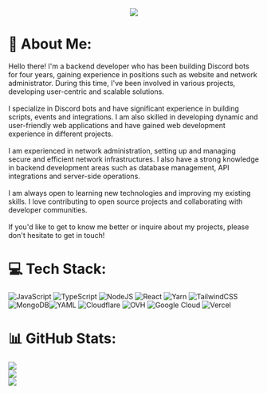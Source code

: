 <div align="center">
<a href="https://discord.com/users/1160977452655452303"><img src="https://lanyard-profile-readme.vercel.app/api/983660655477403658?borderRadius=25px&bg=#282a36" /></a>
</div>

# 💫 About Me:
Hello there! I'm a backend developer who has been building Discord bots for four years, gaining experience in positions such as website and network administrator. During this time, I've been involved in various projects, developing user-centric and scalable solutions.<br><br>I specialize in Discord bots and have significant experience in building scripts, events and integrations. I am also skilled in developing dynamic and user-friendly web applications and have gained web development experience in different projects.<br><br>I am experienced in network administration, setting up and managing secure and efficient network infrastructures. I also have a strong knowledge in backend development areas such as database management, API integrations and server-side operations.<br><br>I am always open to learning new technologies and improving my existing skills. I love contributing to open source projects and collaborating with developer communities.<br><br>If you'd like to get to know me better or inquire about my projects, please don't hesitate to get in touch!<br>


# 💻 Tech Stack:
![JavaScript](https://img.shields.io/badge/javascript-%23323330.svg?style=flat&logo=javascript&logoColor=%23F7DF1E) ![TypeScript](https://img.shields.io/badge/typescript-%23007ACC.svg?style=flat&logo=typescript&logoColor=white) ![NodeJS](https://img.shields.io/badge/node.js-6DA55F?style=flat&logo=node.js&logoColor=white) ![React](https://img.shields.io/badge/react-%2320232a.svg?style=flat&logo=react&logoColor=%2361DAFB) ![Yarn](https://img.shields.io/badge/yarn-%232C8EBB.svg?style=flat&logo=yarn&logoColor=white) ![TailwindCSS](https://img.shields.io/badge/tailwindcss-%2338B2AC.svg?style=flat&logo=tailwind-css&logoColor=white) ![MongoDB](https://img.shields.io/badge/MongoDB-%234ea94b.svg?style=flat&logo=mongodb&logoColor=white)![YAML](https://img.shields.io/badge/yaml-%23ffffff.svg?style=flat&logo=yaml&logoColor=151515) ![Cloudflare](https://img.shields.io/badge/Cloudflare-F38020?style=flat&logo=Cloudflare&logoColor=white) ![OVH](https://img.shields.io/badge/ovh-%23123F6D.svg?style=flat&logo=ovh&logoColor=#123F6D) ![Google Cloud](https://img.shields.io/badge/GoogleCloud-%234285F4.svg?style=flat&logo=google-cloud&logoColor=white) ![Vercel](https://img.shields.io/badge/vercel-%23000000.svg?style=flat&logo=vercel&logoColor=white) 
# 📊 GitHub Stats:
![](https://github-readme-stats.vercel.app/api?username=netuserxd&theme=dark&hide_border=false&include_all_commits=false&count_private=false)<br/>
![](https://github-readme-streak-stats.herokuapp.com/?user=netuserxd&theme=dark&hide_border=false)<br/>
![](https://github-readme-stats.vercel.app/api/top-langs/?username=netuserxd&theme=dark&hide_border=false&include_all_commits=false&count_private=false&layout=compact)





